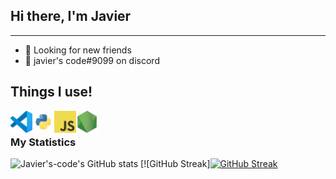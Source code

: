## Hi there, I'm Javier 

------------------------
- 🤛 Looking for new friends
- 💬 javier's code#9099 on discord




## Things I use!

<img align="left"  width="35px" src="https://raw.githubusercontent.com/github/explore/80688e429a7d4ef2fca1e82350fe8e3517d3494d/topics/visual-studio-code/visual-studio-code.png" />
<img align="left"  width="35px" src="https://raw.githubusercontent.com/github/explore/80688e429a7d4ef2fca1e82350fe8e3517d3494d/topics/python/python.png" />
<img align="left"  width="35px" src="https://raw.githubusercontent.com/github/explore/80688e429a7d4ef2fca1e82350fe8e3517d3494d/topics/javascript/javascript.png" />
<img align="left"  width="35px" src="https://raw.githubusercontent.com/github/explore/80688e429a7d4ef2fca1e82350fe8e3517d3494d/topics/nodejs/nodejs.png" />

  
    
      
        
          







<br />







### My Statistics
![Javier's-code's GitHub stats](https://github-readme-stats.vercel.app/api?username=javiers-code&show_icons=true&theme=tokyonight)
[![GitHub Streak][![GitHub Streak](http://github-readme-streak-stats.herokuapp.com?user=javiers-code&theme=tokyonight)](https://git.io/streak-stats)

